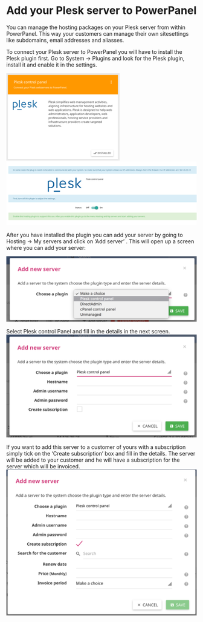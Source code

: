 # Add your Plesk server to PowerPanel

You can manage the hosting packages on your Plesk server from within PowerPanel. This way your customers can manage their own sitesettings like subdomains, email addresses and aliasses.

To connect your Plesk server to PowerPanel you will have to install the Plesk plugin first. Go to System -> Plugins and look for the Plesk plugin, install it and enable it in the settings.

![Plesk plugin 1](/images/plesk_plugin_1.png)
![Plesk plugin 2](/images/plesk_plugin_2.png)

After you have installed the plugin you can add your server by going to Hosting -> My servers and click on ‘Add server’ . This will open up a screen where you can add your server:

![Add new server](/images/add_new_server.png)

Select Plesk control Panel and fill in the details in the next screen.
![Add new server 2](/images/add_new_server_2.png)

If you want to add this server to a customer of yours with a subscription simply tick on the ‘Create subscription’ box and fill in the details. The server will be added to your customer and he will have a subscription for the server which will be invoiced.
![Add new server 3](/images/add_new_server_subscription.png)
